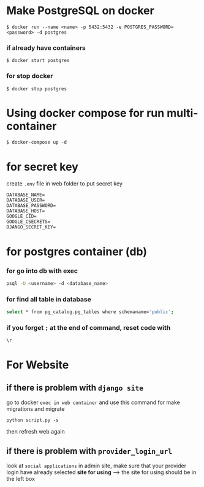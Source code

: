 # Make PostgreSQL on docker

``` terminal
$ docker run --name <name> -p 5432:5432 -e POSTGRES_PASSWORD=<password> -d postgres
```

### if already have containers

``` terminal
$ docker start postgres
```

### for stop docker

``` terminal
$ docker stop postgres
```

# Using docker compose for run multi-container

``` terminal
$ docker-compose up -d
```

# for secret key

create `.env` file in web folder to put secret key 

``` env
DATABASE_NAME=
DATABASE_USER=
DATABASE_PASSWORD=
DATABASE_HOST=
GOOGLE_CID=
GOOGLE_CSECRETS=
DJANGO_SECRET_KEY=
```

# for postgres container (db)

### for go into db with exec

``` sh
psql -U <username> -d <database_name>
```

### for find all table in database

```sh
select * from pg_catalog.pg_tables where schemaname='public';
```

### if you forget `;` at the end of command, reset code with

```sh
\r
```

# For Website

## if there is problem with `django site`

go to docker `exec in web container` and use this command for make migrations and migrate

```terminal
python script.py -s
```

then refresh web again

## if there is problem with `provider_login_url`

look at `social applications` in admin site, make sure that your provider login have already selected **site for using** --> the site for using should be in the left box

